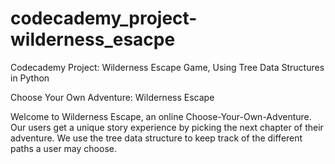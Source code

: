 # codecademy_project-wilderness_esacpe
Codecademy Project: Wilderness Escape Game, Using Tree Data Structures in Python

Choose Your Own Adventure: Wilderness Escape

Welcome to Wilderness Escape, an online Choose-Your-Own-Adventure.
Our users get a unique story experience by picking the next chapter of their adventure.
We use the tree data structure to keep track of the different paths a user may choose.
